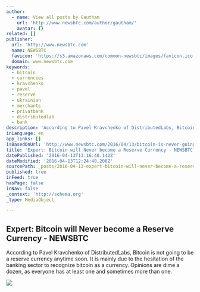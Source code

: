 ```yaml
---
author:
  - name: View all posts by Gautham
    url: 'http://www.newsbtc.com/author/gautham/'
    avatar: {}
related: []
publisher:
  url: 'http://www.newsbtc.com'
  name: NEWSBTC
  favicon: 'https://s3.amazonaws.com/common-newsbtc/images/favicon.ico'
  domain: www.newsbtc.com
keywords:
  - bitcoin
  - currencies
  - kravchenko
  - pavel
  - reserve
  - ukrainian
  - merchants
  - privatbank
  - distributedlab
  - bank
description: 'According to Pavel Kravchenko of DistributedLabs, Bitcoin is not going to be a reserve currency anytime soon. It is mainly due to the hesitation of the banking sector to recognize bitcoin as a currency. Opinions are dime a dozen, as everyone has at least one and sometimes more than one.'
inLanguage: en
app_links: []
isBasedOnUrl: 'http://www.newsbtc.com/2016/04/13/bitcoin-is-never-going-to-be-a-reserve-currency-pavel-kravchenko/'
title: 'Expert: Bitcoin will Never become a Reserve Currency - NEWSBTC'
datePublished: '2016-04-13T13:16:40.142Z'
dateModified: '2016-04-13T12:24:48.208Z'
sourcePath: _posts/2016-04-13-expert-bitcoin-will-never-become-a-reserve-currency-newsb.md
published: true
inFeed: true
hasPage: false
inNav: false
_context: 'http://schema.org'
_type: MediaObject

---
```

<article style=""><h1>Expert: Bitcoin will Never become a Reserve Currency - NEWSBTC</h1><p>According to Pavel Kravchenko of DistributedLabs, Bitcoin is not going to be a reserve currency anytime soon. It is mainly due to the hesitation of the banking sector to recognize bitcoin as a currency. Opinions are dime a dozen, as everyone has at least one and sometimes more than one.</p><img src="http://s3.amazonaws.com/main-newsbtc-images/2016/04/13112948/reserve-currency.png" /></article>